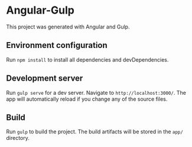 # Angular-Gulp

This project was generated with Angular and Gulp.

## Environment configuration

Run `npm install` to install all dependencies and devDependencies.

## Development server

Run `gulp serve` for a dev server. Navigate to `http://localhost:3000/`. The app will automatically reload if you change any of the source files.

## Build

Run `gulp` to build the project. The build artifacts will be stored in the `app/` directory.
